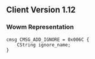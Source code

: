 ## Client Version 1.12

### Wowm Representation
```rust,ignore
cmsg CMSG_ADD_IGNORE = 0x006C {
    CString ignore_name;    
}

```
